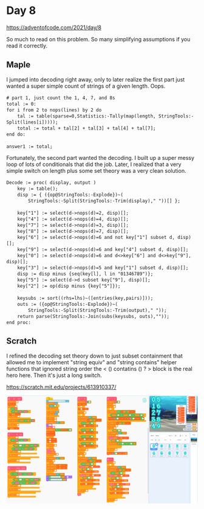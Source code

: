 # Day 8

https://adventofcode.com/2021/day/8

So much to read on this problem. So many simplifying assumptions if you read it correctly.

## Maple

I jumped into decoding right away, only to later realize the first part
just wanted a super simple count of strings of a given length. Oops.

    # part 1, just count the 1, 4, 7, and 8s
    total := 0:
    for i from 2 to nops(lines) by 2 do
        tal := table(sparse=0,Statistics:-Tally(map(length, StringTools:-Split(lines[i]))));
        total := total + tal[2] + tal[3] + tal[4] + tal[7];
    end do:
    
    answer1 := total;

Fortunately, the second part wanted the decoding. I built up a super messy
loop of lots of conditionals that did the job. Later, I realized that a very
simple switch on length plus some set theory was a very clean solution.

    Decode := proc( display, output )
        key := table();
        disp := { ({op@StringTools:-Explode})~(
            StringTools:-Split(StringTools:-Trim(display)," "))[] };
    
        key["1"] := select(d->nops(d)=2, disp)[];
        key["4"] := select(d->nops(d)=4, disp)[];
        key["7"] := select(d->nops(d)=3, disp)[];
        key["8"] := select(d->nops(d)=7, disp)[];
        key["6"] := select(d->nops(d)=6 and not key["1"] subset d, disp)[];
        key["9"] := select(d->nops(d)=6 and key["4"] subset d, disp)[];
        key["0"] := select(d->nops(d)=6 and d<>key["6"] and d<>key["9"], disp)[];   
        key["3"] := select(d->nops(d)=5 and key["1"] subset d, disp)[];
        disp := disp minus {seq(key[l], l in "01346789")};
        key["5"] := select(d->d subset key["9"], disp)[];
        key["2"] := op(disp minus {key["5"]});
   
        keysubs := sort((rhs=lhs)~([entries(key,pairs)]));
        outs := ({op@StringTools:-Explode})~(
            StringTools:-Split(StringTools:-Trim(output)," "));
        return parse(StringTools:-Join(subs(keysubs, outs),""));
    end proc:


## Scratch

I refined the decoding set theory down to just subset containment that allowed me
to implement "string equiv" and "string contains" helper functions that ignored string
order the < () contatins () ? > block is the real hero here. Then it's just a long switch.

https://scratch.mit.edu/projects/613910337/

![Scratch Blocks](https://github.com/johnpmay/AdventOfCode2021/blob/main/Day8/AoC2021-ScratchDay8.png)
